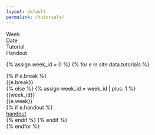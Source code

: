 ```yaml
---
layout: default
permalink: /tutorials/
---
```


<div class="week hrow">
    <div class="week_id">Week</div>
    <div class="date">Date</div>
	<div class="topic">Tutorial</div>
    <div class="notes">Handout</div>
</div>

{% assign week_id = 0 %}
{% for e in site.data.tutorials %}
<div class="week {% cycle "odd", "even" %}">
    {% if e.break %}
    <div class="week_id"></div>
    <div class="date"></div>
	<div class="topic">{{e.break}}</div>
    {% else %}
    {% assign week_id = week_id | plus: 1 %}
    <div class="week_id">{{week_id}}</div>
    <div class="date"></div>
	<div class="topic">{{e.week}}</div>
    {% if e.handout %}
    <div class="notes"><a href="{{e.handout}}">handout</a></div>
    {% endif %}
    {% endif %}
</div>
{% endfor %}

<script type="text/javascript">
   make_schedule({{site.data.settings.first}});
</script>
   

